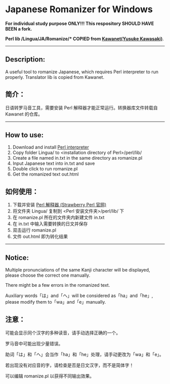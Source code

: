# Japanese Romanizer for Windows

**For individual study purpose ONLY!!! This respository SHOULD HAVE BEEN a fork.**

**Perl lib /Lingua/JA/Romanize/\* COPIED from [Kawanet\(Yusuke Kawasaki\)](https://github.com/kawanet/Lingua-JA-Romanize-Japanese)**.

------

## Description:

A useful tool to romanize Japanese, which requires Perl interpreter to run properly. Translator lib is copied from Kawanet.

## 简介：

日语转罗马音工具，需要安装 Perl 解释器才能正常运行。转换器库文件转载自 Kawanet 的仓库。

------

## How to use:

1. Download and install [Perl interpreter](http://strawberryperl.com/)
2. Copy folder Lingua/ to &lt;installation directory of Perl&gt;/perl/lib/
3. Create a file named in.txt in the same directory as romanize.pl
4. Input Japanese text into in.txt and save
5. Double click to run romanize.pl
6. Get the romanized text out.html

## 如何使用：

1. 下载并安装 [Perl 解释器 (Strawberry Perl 官网)](http://strawberryperl.com/)
2. 将文件夹 Lingua/ 复制到 &lt;Perl 安装文件夹&gt;/perl/lib/ 下
3. 在 romanize.pl 所在的文件夹内新建文件 in.txt 
4. 在 in.txt 中输入需要转换的日文并保存
5. 双击运行 romanize.pl
6. 文件 out.html 即为转化结果

------

## Notice:

Multiple pronunciations of the same Kanji character will be displayed, please choose the correct one manually.

There might be a few errors in the romanized text.

Auxiliary words「は」and「へ」will be considered as「ha」and「he」, please modify them to「wa」and「e」manually.

## 注意：

可能会显示同个汉字的多种读音，请手动选择正确的一个。

罗马音中可能出现少量错误。

助词「は」和「へ」会当作「ha」和「he」处理，请手动更改为「wa」和「e」。

若出现没有对应音的字，请检查是否是日文汉字，而不是简体字！

可以编辑 romanize.pl 以获得不同输出效果。
